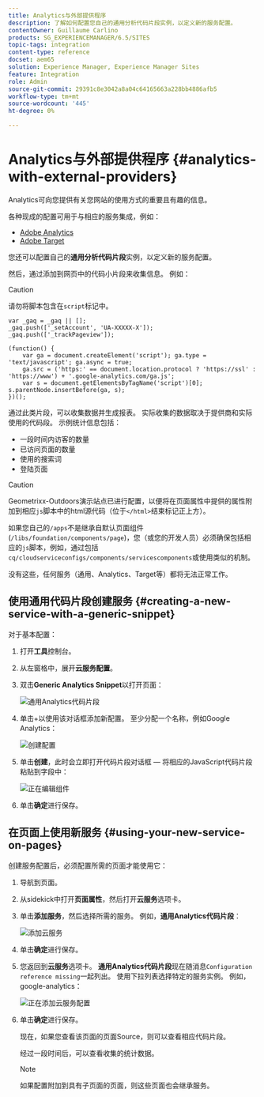 ```yaml
---
title: Analytics与外部提供程序
description: 了解如何配置您自己的通用分析代码片段实例，以定义新的服务配置。
contentOwner: Guillaume Carlino
products: SG_EXPERIENCEMANAGER/6.5/SITES
topic-tags: integration
content-type: reference
docset: aem65
solution: Experience Manager, Experience Manager Sites
feature: Integration
role: Admin
source-git-commit: 29391c8e3042a8a04c64165663a228bb4886afb5
workflow-type: tm+mt
source-wordcount: '445'
ht-degree: 0%

---
```



# Analytics与外部提供程序 {#analytics-with-external-providers}

Analytics可向您提供有关您网站的使用方式的重要且有趣的信息。

各种现成的配置可用于与相应的服务集成，例如：

* [Adobe Analytics](/help/sites-administering/adobeanalytics.md)
* [Adobe Target](/help/sites-administering/target.md)

您还可以配置自己的&#x200B;**通用分析代码片段**&#x200B;实例，以定义新的服务配置。

然后，通过添加到网页中的代码小片段来收集信息。 例如：

>[!CAUTION]
>
>请勿将脚本包含在`script`标记中。

```
var _gaq = _gaq || [];
_gaq.push(['_setAccount', 'UA-XXXXX-X']);
_gaq.push(['_trackPageview']);

(function() {
    var ga = document.createElement('script'); ga.type = 'text/javascript'; ga.async = true;
    ga.src = ('https:' == document.location.protocol ? 'https://ssl' : 'https://www') + '.google-analytics.com/ga.js';
    var s = document.getElementsByTagName('script')[0]; s.parentNode.insertBefore(ga, s);
})();
```

通过此类片段，可以收集数据并生成报表。 实际收集的数据取决于提供商和实际使用的代码段。 示例统计信息包括：

* 一段时间内访客的数量
* 已访问页面的数量
* 使用的搜索词
* 登陆页面

>[!CAUTION]
>
>Geometrixx-Outdoors演示站点已进行配置，以便将在页面属性中提供的属性附加到相应`js`脚本中的html源代码（位于`</html>`结束标记正上方）。
>
>如果您自己的`/apps`不是继承自默认页面组件(`/libs/foundation/components/page`)，您（或您的开发人员）必须确保包括相应的`js`脚本，例如，通过包括`cq/cloudserviceconfigs/components/servicescomponents`或使用类似的机制。
>
>没有这些，任何服务（通用、Analytics、Target等）都将无法正常工作。

## 使用通用代码片段创建服务 {#creating-a-new-service-with-a-generic-snippet}

对于基本配置：

1. 打开&#x200B;**工具**&#x200B;控制台。
1. 从左窗格中，展开&#x200B;**云服务配置**。
1. 双击&#x200B;**Generic Analytics Snippet**&#x200B;以打开页面：

   ![通用Analytics代码片段](assets/analytics_genericoverview.png)

1. 单击+以使用该对话框添加新配置。 至少分配一个名称，例如Google Analytics：

   ![创建配置](assets/analytics_addconfig.png)

1. 单击&#x200B;**创建**，此时会立即打开代码片段对话框 — 将相应的JavaScript代码片段粘贴到字段中：

   ![正在编辑组件](assets/analytics_snippet.png)

1. 单击&#x200B;**确定**&#x200B;进行保存。

## 在页面上使用新服务 {#using-your-new-service-on-pages}

创建服务配置后，必须配置所需的页面才能使用它：

1. 导航到页面。
1. 从sidekick中打开&#x200B;**页面属性**，然后打开&#x200B;**云服务**&#x200B;选项卡。
1. 单击&#x200B;**添加服务**，然后选择所需的服务。 例如，**通用Analytics代码片段**：

   ![添加云服务](assets/analytics_selectservice.png)

1. 单击&#x200B;**确定**&#x200B;进行保存。
1. 您返回到&#x200B;**云服务**&#x200B;选项卡。 **通用Analytics代码片段**&#x200B;现在随消息`Configuration reference missing`一起列出。 使用下拉列表选择特定的服务实例。 例如，google-analytics：

   ![正在添加云服务配置](assets/analytics_selectspecificservice.png)

1. 单击&#x200B;**确定**&#x200B;进行保存。

   现在，如果您查看该页面的页面Source，则可以查看相应代码片段。

   经过一段时间后，可以查看收集的统计数据。

   >[!NOTE]
   >
   >如果配置附加到具有子页面的页面，则这些页面也会继承服务。
